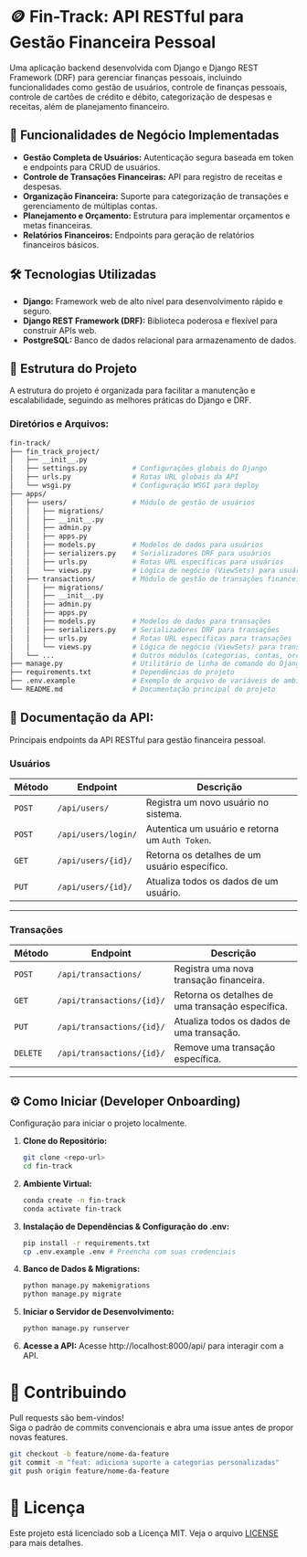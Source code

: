 # 🪙 Fin-Track: API RESTful para Gestão Financeira Pessoal
Uma aplicação backend desenvolvida com Django e Django REST Framework (DRF) para gerenciar finanças pessoais, incluindo funcionalidades como gestão de usuários, controle de finanças pessoais, controle de cartões de crédito e débito, categorização de despesas e receitas, além de planejamento financeiro.

## 🚀 Funcionalidades de Negócio Implementadas
* **Gestão Completa de Usuários:** Autenticação segura baseada em token e endpoints para CRUD de usuários.
* **Controle de Transações Financeiras:** API para registro de receitas e despesas.
* **Organização Financeira:** Suporte para categorização de transações e gerenciamento de múltiplas contas.
* **Planejamento e Orçamento:** Estrutura para implementar orçamentos e metas financeiras.
* **Relatórios Financeiros:** Endpoints para geração de relatórios financeiros básicos.

## 🛠️ Tecnologias Utilizadas
- **Django:** Framework web de alto nível para desenvolvimento rápido e seguro.
- **Django REST Framework (DRF):** Biblioteca poderosa e flexível para construir APIs web.
- **PostgreSQL:** Banco de dados relacional para armazenamento de dados.

## 🧩 Estrutura do Projeto
A estrutura do projeto é organizada para facilitar a manutenção e escalabilidade, seguindo as melhores práticas do Django e DRF.

### Diretórios e Arquivos:
```bash
fin-track/
├── fin_track_project/
│   ├── __init__.py
│   ├── settings.py           # Configurações globais do Django
│   ├── urls.py               # Rotas URL globais da API
│   └── wsgi.py               # Configuração WSGI para deploy
├── apps/
│   ├── users/                # Módulo de gestão de usuários
│   │   ├── migrations/
│   │   ├── __init__.py
│   │   ├── admin.py
│   │   ├── apps.py
│   │   ├── models.py         # Modelos de dados para usuários
│   │   ├── serializers.py    # Serializadores DRF para usuários
│   │   ├── urls.py           # Rotas URL específicas para usuários
│   │   └── views.py          # Lógica de negócio (ViewSets) para usuários
│   ├── transactions/         # Módulo de gestão de transações financeiras (ex: receitas, despesas)
│   │   ├── migrations/
│   │   ├── __init__.py
│   │   ├── admin.py
│   │   ├── apps.py
│   │   ├── models.py         # Modelos de dados para transações
│   │   ├── serializers.py    # Serializadores DRF para transações
│   │   ├── urls.py           # Rotas URL específicas para transações
│   │   └── views.py          # Lógica de negócio (ViewSets) para transações
│   └── ...                   # Outros módulos (categorias, contas, orçamentos, etc.)
├── manage.py                 # Utilitário de linha de comando do Django
├── requirements.txt          # Dependências do projeto
├── .env.example              # Exemplo de arquivo de variáveis de ambiente
└── README.md                 # Documentação principal do projeto
```

## 📡 Documentação da API:
Principais endpoints da API RESTful para gestão financeira pessoal.

### Usuários
| Método | Endpoint | Descrição |
| --- | --- | --- |
| `POST` | `/api/users/` | Registra um novo usuário no sistema. |
| `POST` | `/api/users/login/` | Autentica um usuário e retorna um `Auth Token`. |
| `GET` | `/api/users/{id}/` | Retorna os detalhes de um usuário específico. |
| `PUT` | `/api/users/{id}/` | Atualiza todos os dados de um usuário. |
---

### Transações
| Método | Endpoint | Descrição |
| --- | --- | --- |
| `POST` | `/api/transactions/` | Registra uma nova transação financeira. |
| `GET` | `/api/transactions/{id}/` | Retorna os detalhes de uma transação específica. |
| `PUT` | `/api/transactions/{id}/` | Atualiza todos os dados de uma transação. |
| `DELETE` | `/api/transactions/{id}/` | Remove uma transação específica. |
---

## ⚙️ Como Iniciar (Developer Onboarding)
Configuração para iniciar o projeto localmente.

1.  **Clone do Repositório:**
    ```bash
    git clone <repo-url>
    cd fin-track
    ```
2.  **Ambiente Virtual:**
    ```bash
    conda create -n fin-track
    conda activate fin-track
    ```
3.  **Instalação de Dependências & Configuração do .env:**
    ```bash
    pip install -r requirements.txt
    cp .env.example .env # Preencha com suas credenciais
    ```
4.  **Banco de Dados & Migrations:**
    ```bash
    python manage.py makemigrations
    python manage.py migrate
    ```
5.  **Iniciar o Servidor de Desenvolvimento:**
    ```bash
    python manage.py runserver
    ```
6.  **Acesse a API:**
    Acesse http://localhost:8000/api/ para interagir com a API.


# 🤝 Contribuindo

Pull requests são bem-vindos!  
Siga o padrão de commits convencionais e abra uma issue antes de propor novas features.

```bash
git checkout -b feature/nome-da-feature
git commit -m "feat: adiciona suporte a categorias personalizadas"
git push origin feature/nome-da-feature
```

# 📄 Licença
Este projeto está licenciado sob a Licença MIT. Veja o arquivo [LICENSE](LICENSE) para mais detalhes.